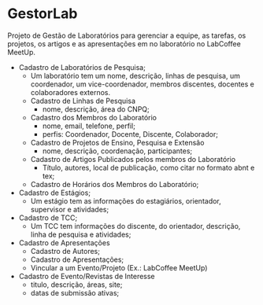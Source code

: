 # GestorLab

Projeto de Gestão de Laboratórios para gerenciar a equipe, as tarefas, os projetos, os artigos
e as apresentações em no laboratório no LabCoffee MeetUp.

* Cadastro de Laboratórios de Pesquisa;
  * Um laboratório tem um nome, descrição, linhas de pesquisa, um coordenador, 
  um vice-coordenador, membros discentes, docentes e colaboradores externos.
  * Cadastro de Linhas de Pesquisa
    * nome, descrição, área do CNPQ;
  * Cadastro dos Membros do Laboratório
    * nome, email, telefone, perfil;
    * perfis: Coordenador, Docente, Discente, Colaborador;
  * Cadastro de Projetos de Ensino, Pesquisa e Extensão
    * nome, descrição, coordenação, participantes;
  * Cadastro de Artigos Publicados pelos membros do Laboratório
    * Título, autores, local de publicação, como citar no formato abnt e tex;
  * Cadastro de Horários dos Membros do Laboratório;
* Cadastro de Estágios;
  * Um estágio tem as informações do estagiários, orientador, supervisor e atividades;
* Cadastro de TCC;
  * Um TCC tem informações do discente, do orientador, descrição, linha de pesquisa e atividades;
* Cadastro de Apresentações
  * Cadastro de Autores;
  * Cadastro de Apresentações;
  * Vincular a um Evento/Projeto (Ex.: LabCoffee MeetUp)
* Cadastro de Evento/Revistas de Interesse
  * titulo, descrição, áreas, site;
  * datas de submissão ativas;